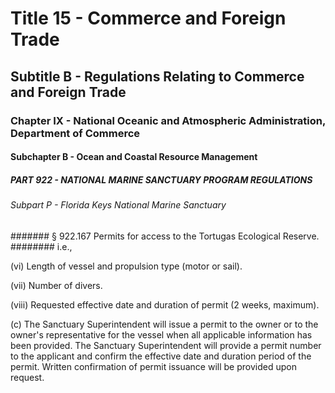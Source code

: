 
# Title 15 - Commerce and Foreign Trade
## Subtitle B - Regulations Relating to Commerce and Foreign Trade
### Chapter IX - National Oceanic and Atmospheric Administration, Department of Commerce
#### Subchapter B - Ocean and Coastal Resource Management
##### PART 922 - NATIONAL MARINE SANCTUARY PROGRAM REGULATIONS
###### Subpart P - Florida Keys National Marine Sanctuary
####### § 922.167 Permits for access to the Tortugas Ecological Reserve.
######## i.e.,

(vi) Length of vessel and propulsion type (motor or sail).

(vii) Number of divers.

(viii) Requested effective date and duration of permit (2 weeks, maximum).

(c) The Sanctuary Superintendent will issue a permit to the owner or to the owner's representative for the vessel when all applicable information has been provided. The Sanctuary Superintendent will provide a permit number to the applicant and confirm the effective date and duration period of the permit. Written confirmation of permit issuance will be provided upon request.
